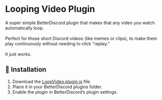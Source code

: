 # Looping Video Plugin

A super simple BetterDiscord plugin that makes that any video you watch automatically loop. <br><br>Perfect for those short Discord videos (like memes or clips), to make them play continuously without needing to click "replay." <br><br>It just works.

## 📁 Installation

1. Download the [LoopVideo.plugin.js](https://raw.githubusercontent.com/GentlePuppet/BetterDiscordPlugins/main/Loop%20Videos/LoopVideo.plugin.js) file.
2. Place it in your BetterDiscord plugins folder.
3. Enable the plugin in BetterDiscord’s plugin settings.
